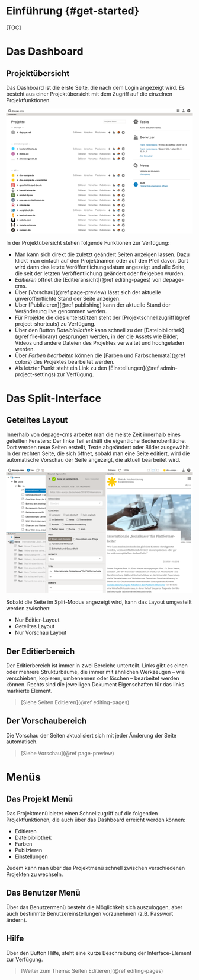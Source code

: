 Einführung      {#get-started}
==========

[TOC]

Das Dashboard
=============

Projektübersicht
----------------

Das Dashboard ist die erste Seite, die nach dem Login angezeigt wird. Es besteht aus einer Projektübersicht mit dem Zugriff auf die einzelnen Projektfunktionen.

![Das Dashboard mit der Übersicht der Projekte](images/dashboard.png)

In der Projektübersicht stehen folgende Funktionen zur Verfügung:

- Man kann sich direkt die zuletzt geändert Seiten anzeigen lassen. Dazu klickt man einfach auf den Projektnamen oder auf den Pfeil davor. Dort wird dann das letzte Veröffentlichungsdatum angezeigt und alle Seite, die seit der letzten Veröffentlichung geändert oder freigeben wurden.
- *Editieren* öffnet die [Editieransicht](@ref editing-pages) von depage-cms.
- Über [Vorschau](@ref page-preview) lässt sich der aktuelle unveröffentlichte Stand der Seite anzeigen.
- Über [Publizieren](@ref publishing) kann der aktuelle Stand der Veränderung live genommen werden.
- Für Projekte die dies unterstützen steht der [Projektschnellzugriff](@ref project-shortcuts) zu Verfügung.
- Über den Button *Dateibibliothek* kann schnell zu der [Dateibibliothek](@ref file-library) gesprungen werden, in der die Assets wie Bilder, Videos und andere Dateien des Projektes verwaltet und hochgeladen werden.
- Über *Farben bearbeiten* können die [Farben und Farbschemata](@ref colors) des Projektes bearbeitet werden.
- Als letzter Punkt steht ein Link zu den [Einstellungen](@ref admin-project-settings) zur Verfügung.


Das Split-Interface
===================

Geteiltes Layout
----------------

Innerhalb von depage-cms arbeitet man die meiste Zeit innerhalb eines geteilten Fensters: Der linke Teil enthält die eigentliche Bedienoberfläche. Dort werden neue Seiten erstellt, Texte abgeändert oder Bilder ausgewählt. In der rechten Seite, die sich öffnet, sobald man eine Seite editiert, wird die automatische Vorschau der Seite angezeigt, die aktuell bearbeitet wird.

![Das Split Interface](images/split-interface.png)

Sobald die Seite im Split-Modus angezeigt wird, kann das Layout umgestellt werden zwischen:

- Nur Editier-Layout
- Geteiltes Layout
- Nur Vorschau Layout


Der Editierbereich
------------------

Der Editierbereich ist immer in zwei Bereiche unterteilt. Links gibt es einen oder mehrere Strukturbäume, die immer mit ähnlichen Werkzeugen – wie verschieben, kopieren, umbenennen oder löschen – bearbeitet werden können. Rechts sind die jeweiligen Dokument Eigenschaften für das links markierte Element.

> [Siehe Seiten Editieren](@ref editing-pages)


Der Vorschaubereich
-------------------

Die Vorschau der Seiten aktualisiert sich mit jeder Änderung der Seite automatisch.

> [Siehe Vorschau](@ref page-preview)


Menüs
=====

Das Projekt Menü
----------------

Das Projektmenü bietet einen Schnellzugriff auf die folgenden Projektfunktionen, die auch über das Dashboard erreicht werden können:

- Editieren
- Dateibibliothek
- Farben
- Publizieren
- Einstellungen

Zudem kann man über das Projektmenü schnell zwischen verschiedenen Projekten zu wechseln.


Das Benutzer Menü
-----------------

Über das Benutzermenü besteht die Möglichkeit sich auszuloggen, aber auch bestimmte Benutzereinstellungen vorzunehmen (z.B. Passwort ändern).


Hilfe
-----

Über den Button Hilfe, steht eine kurze Beschreibung der Interface-Element zur Verfügung.

> [Weiter zum Thema: Seiten Editieren](@ref editing-pages)
